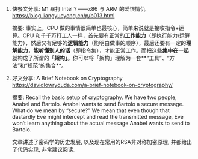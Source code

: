 1. 快餐文分享:
   M1 暴打 Intel？——x86 与 ARM 的爱恨情仇
   https://blog.liangyueyong.cn/p/b013.html

   摘要: 事实上，CPU 做的事情很简单也最核心，简单来说就是接收指令+运算。CPU 和千千万打工人一样，首先要有正常的**工作能力**（即执行能力/运算能力），然后又有足够的**逻辑能力**（能明白做事的顺序），最后还要有一定的**理解能力，能听懂别人的话**（即指令集），才能正常工作。而把这些**集中在一起**就构成了所谓的「**架构」**。你可以将「架构」理解为一套**“工具”、“方法”和“规范”的集合**。

2. 好文分享:
   A Brief Notebook on Cryptography
   https://davidlowryduda.com/a-brief-notebook-on-cryptography/

   摘要: Recall the basic setup of cryptography. We have two people, Anabel and Bartolo. Anabel wants to send Bartolo a secure message. What do we mean by “secure?” We mean that even though that dastardly Eve might intercept and read the transmitted message, Eve won’t learn anything about the actual message Anabel wants to send to Bartolo.

   文章讲述了密码学的历史发展, 以及现在常用的RSA非对称加密原理, 并都给出了代码实现, 非常建议阅读.